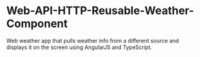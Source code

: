 # Web-API-HTTP-Reusable-Weather-Component

Web weather app that pulls weather info from a different source and displays it on the screen using AngularJS and TypeScript.
